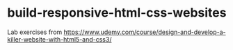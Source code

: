 # build-responsive-html-css-websites

Lab exercises from https://www.udemy.com/course/design-and-develop-a-killer-website-with-html5-and-css3/

